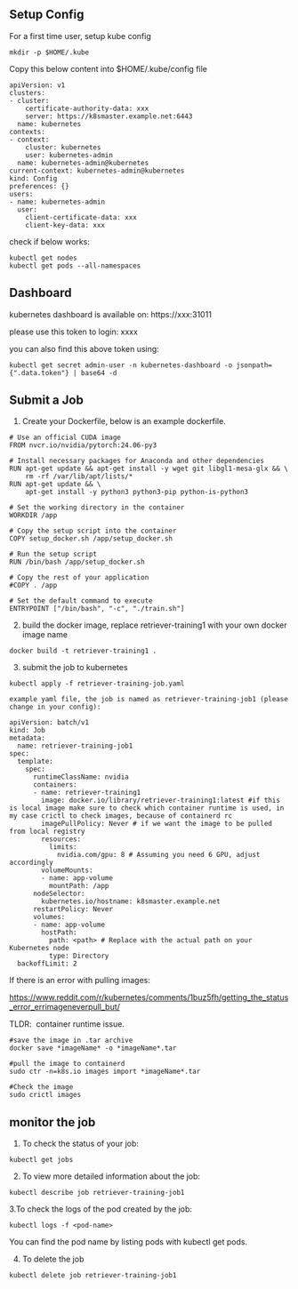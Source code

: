 ## Setup Config

For a first time user, setup kube config
```
mkdir -p $HOME/.kube
```

Copy this below content into $HOME/.kube/config file
```
apiVersion: v1
clusters:
- cluster:
    certificate-authority-data: xxx
    server: https://k8smaster.example.net:6443
  name: kubernetes
contexts:
- context:
    cluster: kubernetes
    user: kubernetes-admin
  name: kubernetes-admin@kubernetes
current-context: kubernetes-admin@kubernetes
kind: Config
preferences: {}
users:
- name: kubernetes-admin
  user:
    client-certificate-data: xxx
    client-key-data: xxx
```



check if below works:
```
kubectl get nodes
kubectl get pods --all-namespaces 
```



## Dashboard

kubernetes dashboard is available on: https://xxx:31011

please use this token to login:
xxxx

you can also find this above token using:
```
kubectl get secret admin-user -n kubernetes-dashboard -o jsonpath={".data.token"} | base64 -d
```



## Submit a Job

1. Create your Dockerfile, below is an example dockerfile. 


```
# Use an official CUDA image
FROM nvcr.io/nvidia/pytorch:24.06-py3

# Install necessary packages for Anaconda and other dependencies
RUN apt-get update && apt-get install -y wget git libgl1-mesa-glx && \
    rm -rf /var/lib/apt/lists/*
RUN apt-get update && \
    apt-get install -y python3 python3-pip python-is-python3

# Set the working directory in the container
WORKDIR /app

# Copy the setup script into the container
COPY setup_docker.sh /app/setup_docker.sh

# Run the setup script
RUN /bin/bash /app/setup_docker.sh

# Copy the rest of your application
#COPY . /app

# Set the default command to execute
ENTRYPOINT ["/bin/bash", "-c", "./train.sh"]
```

2. build the docker image, replace retriever-training1 with your own docker image name
```
docker build -t retriever-training1 .
```


3. submit the job to kubernetes
```
kubectl apply -f retriever-training-job.yaml

example yaml file, the job is named as retriever-training-job1 (please change in your config):

apiVersion: batch/v1
kind: Job
metadata:
  name: retriever-training-job1
spec:
  template:
    spec:
      runtimeClassName: nvidia
      containers:
      - name: retriever-training1
        image: docker.io/library/retriever-training1:latest #if this is local image make sure to check which container runtime is used, in my case crictl to check images, because of containerd rc
		imagePullPolicy: Never # if we want the image to be pulled from local registry
        resources:
          limits:
            nvidia.com/gpu: 8 # Assuming you need 6 GPU, adjust accordingly
        volumeMounts:
        - name: app-volume
          mountPath: /app
      nodeSelector:
        kubernetes.io/hostname: k8smaster.example.net
      restartPolicy: Never
      volumes:
      - name: app-volume
        hostPath:
          path: <path> # Replace with the actual path on your Kubernetes node
          type: Directory
  backoffLimit: 2
```



If there is an error with pulling images:

https://www.reddit.com/r/kubernetes/comments/1buz5fh/getting_the_status_error_errimageneverpull_but/

TLDR:  container runtime issue.
```
#save the image in .tar archive
docker save *imageName* -o *imageName*.tar

#pull the image to containerd 
sudo ctr -n=k8s.io images import *imageName*.tar

#Check the image
sudo crictl images
```


## monitor the job

1. To check the status of your job:
```
kubectl get jobs
```

2. To view more detailed information about the job:
```
kubectl describe job retriever-training-job1
```

3.To check the logs of the pod created by the job:
```
kubectl logs -f <pod-name>
```
You can find the pod name by listing pods with kubectl get pods.


4. To delete the job
```
kubectl delete job retriever-training-job1
```

